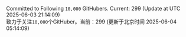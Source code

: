 Committed to Following `10,000` GitHubers. Current: <!-- FOLLOWING_COUNT -->299<!-- FOLLOWING_COUNT --> (Update at UTC <!-- LAST_UPDATED -->2025-06-03 21:14:09<!-- LAST_UPDATED -->)<br>
致力于关注`10,000`个GitHuber。当前：<!-- FOLLOWING_COUNT -->299<!-- FOLLOWING_COUNT --> (更新于北京时间 <!-- LAST_UPDATED_CST -->2025-06-04 05:14:09<!-- LAST_UPDATED_CST -->)
